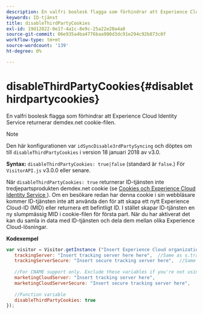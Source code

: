 ```yaml
---
description: En valfri boolesk flagga som förhindrar att Experience Cloud Identity Service returnerar demdex.net cookie-filen.
keywords: ID-tjänst
title: disableThirdPartyCookies
exl-id: 19d12822-0e17-4a1c-8e9c-25a22e20a4a8
source-git-commit: 06e935a4ba4776baa900d3dc91e294c92b873c0f
workflow-type: tm+mt
source-wordcount: '139'
ht-degree: 0%

---
```


# disableThirdPartyCookies{#disablethirdpartycookies}

En valfri boolesk flagga som förhindrar att Experience Cloud Identity Service returnerar demdex.net cookie-filen.

>[!NOTE]
>
>Den här konfigurationen var `idSyncDisable3rdPartySyncing` och döptes om till `disableThirdPartyCookies` i version 18 januari 2018 av v3.0.

**Syntax:** `disableThirdPartyCookies: true|false` (standard är `false`.) För `VisitorAPI.js` v3.0.0 eller senare.

När `disableThirdPartyCookies: true` returnerar ID-tjänsten inte tredjepartsprodukten demdex.net cookie (se [Cookies och Experience Cloud Identity Service ](../../introduction/cookies.md) ). Om en besökare redan har denna cookie i sin webbläsare kommer ID-tjänsten inte att använda den för att skapa ett nytt Experience Cloud-ID (MID) eller returnera ett befintligt ID. I stället skapar ID-tjänsten en ny slumpmässig MID i cookie-filen för första part. När du har aktiverat det kan du samla in data med ID-tjänsten och dela dem mellan olika Experience Cloud-lösningar.

**Kodexempel**

```js
var visitor = Visitor.getInstance ("Insert Experience Cloud organization ID here",{ 
   trackingServer: "Insert tracking server here here",  //Same as s.trackingServer 
   trackingServerSecure: "Insert secure tracking server here",  //Same as s.trackingServerSecure 
 
   //For CNAME support only. Exclude these variables if you're not using CNAME 
   marketingCloudServer: "Insert tracking server here", 
   marketingCloudServerSecure: "Insert secure tracking server here", 
 
   //Function variable 
   disableThirdPartyCookies: true 
});
```
